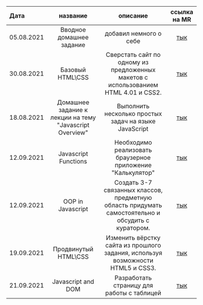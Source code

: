 | Дата      | название | описание | ссылка на MR     |
| :---      | :----:   |  :----:  |       :---:       |
| 05.08.2021| Вводное домашнее задание|добавил немного о себе| [тык](https://gitlab.com/nc-samara-frontend-school/2021/development/fs_egor_semenov/-/merge_requests/1)  |
| 30.08.2021|Базовый HTML\CSS|Сверстать сайт по одному из предложенных макетов с использованием HTML 4.01 и CSS2.|[тык](https://gitlab.com/nc-samara-frontend-school/2021/development/fs_egor_semenov/-/merge_requests/4)
| 18.08.2021| Домашнее задание к лекции на тему "Javascript Overview" | Выполнить несколько простых задач на языке JavaScript |[тык](https://gitlab.com/nc-samara-frontend-school/2021/development/fs_egor_semenov/-/merge_requests/3)
| 12.09.2021|Javascript Functions| Необходимо реализовать браузерное приложение "Калькулятор"| [тык](https://gitlab.com/nc-samara-frontend-school/2021/development/fs_egor_semenov/-/merge_requests/5)|
| 12.09.2021|OOP in Javascript| Создать 3-7 связанных классов, предметную область придумать самостоятельно и обсудить с куратором.|[тык](https://gitlab.com/nc-samara-frontend-school/2021/development/fs_egor_semenov/-/merge_requests/5)|
| 19.09.2021|Продвинутый HTML\CSS| Изменить вёрстку сайта из прошлого задания, используя возможности HTML5 и CSS3.|[тык](https://gitlab.com/nc-samara-frontend-school/2021/development/fs_egor_semenov/-/merge_requests/6)
| 21.09.2021|Javascript and DOM|Разработать страницу для работы с таблицей| [тык](https://gitlab.com/nc-samara-frontend-school/2021/development/fs_egor_semenov/-/merge_requests/8)